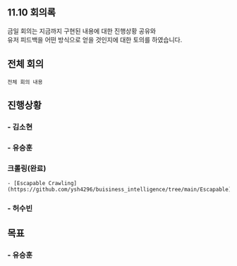 ## 11.10 회의록
금일 회의는 지금까지 구현된 내용에 대한 진행상황 공유와    
유저 피드백을 어떤 방식으로 얻을 것인지에 대한 토의를 하였습니다.

## 전체 회의
    전체 회의 내용
    
## 진행상황
### - 김소현

### - 유승훈
### 크롤링(완료)
    - [Escapable Crawling](https://github.com/ysh4296/buisiness_intelligence/tree/main/Escapable)
      
### - 허수빈
      
      
## 목표


### - 유승훈

